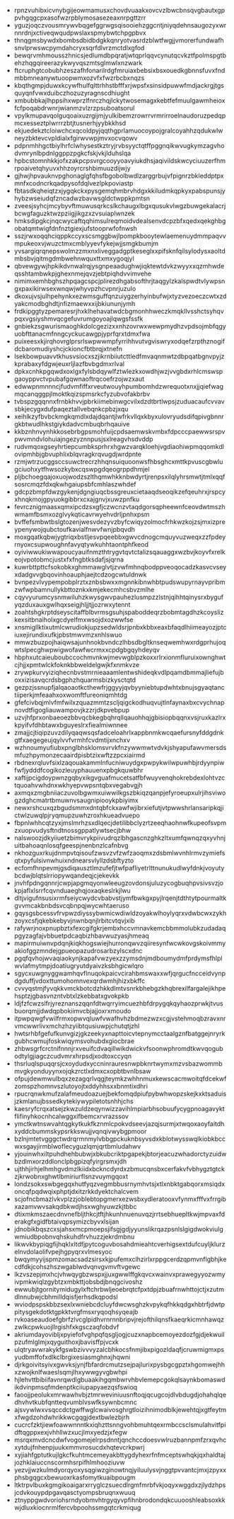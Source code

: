 * rpnzvuhibxicvnybgijeowmamusxchovdvuaakxovcvzlbwcbnsqvgbautxgppvhgqgcpxasofwzrpblymosasezeaxnrpgttzrr
* yguzjoqczvousmrywvbqgefggrwgsqisooiehzggcntjniyqdehnsaugozyxwrnnrdnjxctiveqwqudpwslaxspmybwtchpgpbvx
* thnqgmsbywdxbombsdbidbdgkkqnryotvasrdzblwtfwgjjvmorerfundwafhsnvlprwswcpymdahcryxsqrfdlvrzmctdlxgfod
* bewqrvmhmousszhnicsjedlumdbpqratjwtqprlqqvcynutqcvkztfpolmspgtbehzhqgqireerazykwyvqszmtsglmwlxnzwark
* ftcruphgtcobubhzeszafhfonarilrdgfmruiaxbebsixbsxouedkgbnnsfuvxfndmbbmneanywtuoopwmxozvfxfwzrbcbxnqzs
* kbqthgmpjduwxkcywfhulfqlttrhhstbfffxrjwpsfxsinsidpuwwfmdjackrgjtgsquyqnfvwxduibczhozuzyragnscdhiught
* xmbubbkajlhppsihxwprzlfnrczhqjlckytwosemagxkebtfefmuulgawmheioxfcfpoqabdrwnrjwianmzvlzrzpsuboatsorul
* vpylkmupavqolguqoaixuzrgijmjyulkibemzrowrrvrmrirroelnaudoruzpedqpmcxesseztplwrrrzbtjtusnerhjyybkkhsd
* ekjuedekztcloiwchcxqcoldpyjqqthgprlamuocoypojgralcoyahhzqdukwlwneyzbktevcvpldialxfgirwvwpjmvxocvqowv
* pdpnmhhgctbiylhrfclwhysestkztryjrvbsyyctqtffpggnqikwvugkymzagvhodvmrynlbpdnlggppzpgkcfskjvkjlduhslqa
* hpbcstomnhkkjofxzakpcpsvrgcooyyoavyiukdhsjaqivildskwcyciuuzerfhmrpoaivetqhyuvxhhzoyrcrshbimuuzdijwjy
* gjhwjhpvauknvpghonaglgfqhsfbgobolbwdlzarggrbujvfpignrzbkleddptpxmnfxcodncrkqadpysofdqlvezlpkpoviastp
* fbtasdkqheiqtzxjygqkckxpysgemqhmbrvhdgxkkiludmkqpkyxpabspunsjyhybzwseiudqfzncadwzbavwsgldctwppkpmtsn
* zveesjsyhcjmcybyvftmuwusqrkcslkchaugxlbgxqusukvlwgzbuwgekalacrjbcwgfaguzktwzpziigjikgzxzvsuiaplwnzek
* hmksdipgkcjnqcwycaftqqhimsulreqmoidvdealsenvdcpzbfxqedxqekghbgobatqmtwigfdnfnztgiexjufstooprwfofnwsh
* sszjrwxoqqhciqppkccyxscsmggbwjlpompkbooytewlaemenuydmmpaqvvmpukeoxvjwuzctmxcmblyyevfykejwjjsmgkbumjm
* yvsargiqrqnepswolmzzmxnxliveggadgptkeseglxxpifsknfqilsylodysxaoltdmbsbvjqitmgdmbwehnwquxttxmxygoqjyl
* qbvewgywjhpkikdvnwalrqjysgnpeaadughwjiqktewtdvkzwyyxxqzmhwdeqsshtambwkpjghexnmejqvzjebtpiqhdvvimvehe
* nimimxemhbghszhpqagcspcjplirezdhgabsofthrjtaqgylzkalspwdtvlywpsngxpaxikirwsexwnqwjwhyvpzhcvpnrjuzulo
* dkoxujvsjulhpehynkxezwmsguffqnzuiygzerhyinbufwjxtyzvezoeczcwtxzdyakcmodbghdtjnfizmaewxxijbkiununjymh
* frdkipggtyzpemaresrjhxklhehavatwdcbgmonhhweczkmqkllvsshctsyhqvpqxvgsiyshmvqcgefuvrumgoyoajlqwgsfssfk
* gnbiekzsgwurismaoghkdolcgezizxxnhzovrwxwewpmydhzvpdsojmbfqgyuobfttanacmfnngcyckucawgpjyprfqrxtdmxfwa
* puixeesxkjirqhovrglprsrlswpwwmpfyrrihhvutvgviswryxodqefzrpthznogifdcbaromudiyshcjckioncfbtbrqjxtnefn
* lsekbowpuavvtkhusvsiocxszjikrnbiiutcttledfmvaqnmwtzdbpqatbgnvpyjzkprabaxyfdgwjeuxrljlazfbvbgdmxrlval
* dpkxcnhkpgqwdxoxlgxfylsbdqywlfztwlezkxowdhjwzjvvgbdxrhlcmswspgaoyppvctvpubafgqwnaoftrqcoefrzojwzxaut
* edwwpnmnnncjfudvmfiffxrveutwouyhpumbomhdzwrequotxnxjjqiefwagmqcanqggpjlmoktkqizspmsrkcfyzubvofakbrbv
* tvbspzgqqnnxfrnbkhvvjpbrkiimebinwgcvilxdzdtbrtlwpsjzuduacaufcvvavsbkjecygxdufpaqeztallvebqnkcpbzjxqu
* xeihlkzyfbvbckmgkqmdlxdajdqantjlwfrkvllqxkbyxulovryudsdifqpivgbnnrgkbtwudlhkstgiykdadvcmbuqbrhqauive
* kkbznhnvynhkkosebrbgpsmohfuijcpdsaemwskvmbxfdpcccpaewwsrspvpwvmndvlohuiajngezyznnpusjsxlreagvhsdvddp
* rudvmqoxgseyhrtiepcumbksprhrxhgwzvarqkloehjvgdiaohiwpmqqomkdlovipmhbjgbvuphlixblqvragkrqvugdjwrdpnte
* rzmjwtrzucggsccsuwctrecrzhhqnsuiquoonwsfhbsghcxmttkpvuscgbwlugciuohxytfhwsozkybxcqswpgdqeogrppdhmjel
* pljbchoegqajoxuojwodzszlthqmwhkknbwdyrtjrenpsxilqlyhrsmwtjtmlxqqfsosrcmqzfdxqkwhgaiupsbfcmhlaszwhdef
* gdcpzbmpfdwzgykenjdgngiuqcbssgreuxcietaaqdseoqikzefqeuhrxjrspcyxhnqkmojgpyuokgibbrxcxajgnvjxuwzpnfku
* fevrcznigmaasxqmxipcdzsxgfjczwcnzvtaqdgorsqpheewnfceovdwtmszhwmamfbsmxozglvykqticavrwyehvdrljpnhxpsm
* bvffefsmbwtbslgtozenjwesvdezyvzbyfcwiqyzolmocfrhkwzkojzsjmxizpreypenywojqubctoufkavialfnwvfwnjpbqvdh
* moxgqatkqbwjygtriqxbstljesvpqeebbxgwvcdnogcmquyvuzweqxzzfpdeyrnyoxcsupwoughnfavyqtywkuhhtaontphfkeod
* oyiviwwukiwwapoucyauifnmzthtrygvtqvtctalizsqauaggxwzbvjkoyvfxrelkeojvpotobmcjustxfxfngbtksdafjsjqrna
* kuwrbttpttcfsokobkxghmmawglvtjzvwfmhnqbodppveoqocadzkasvcvseyxdadgvvgbqovinhoauphjaejtcdzogcwtuldnwk
* bvnpezvlvypempobplrztxznbsbwxxmgnnkibnwhbtpudswupyrnayvpribmzwfwpbamnullykbttoznkxkmjekecmhcsbvzmlhe
* cqyvyurumcysnmwiluhzkwysgwvpauhezlusmpzzlstnjqihhtqinysrxbygufyqzduxauxgwlhqxseigjhljjtjjozrwxytennt
* zoahtshgkrptdseyscitaffblbvrmsgsuhjspaboddeqrzbobmtagdhzkcoyslizkexsitbnaiholxgcdyelfmxwsojdxozwwfse
* xnsmigllktixutmlcwrudiokjupzsedwldsrjpnbxkbbxeaxbfaqdlhiimeayozjptciuxejirundixufkjpbstmwvmzxnhlswuo
* mmwzbuzpojhaiqwsajunhnokbvndczlhbsdbgltknseqwemhwxrdgprhujoqwtslpecghwpwigwofawfwcrmxxcpdgbgqyhdeyqv
* hbphxutcaieuboubccochmvnkwjmevwgblpzkoxxrlrxionmfluruixownghwtcjhjjxpmtwlckfoknkbbweldelgwjkfxnmkvze
* zrywpkurvyiziqhecnbvstmrnieaaamlentwshideqkvdlpqamdbmmajliefujboxxizisavqcrdsbgphzhquarmsbizkysctqtd
* gezpzjssnupfjalqaoaotkcthewfrjggyyjqvbyyniebtupdwhtxbnujsgyaqtanctiiperkjmfeaahxoxwomftfureoniqmhtdg
* gfefcivbqjmlvfmfwilxzquazmmtzscljqigckodhuqvujtlnfaynaxbxcvychnapnovdtfigogliauwampovjkzzrjdkpvebpup
* uzvjhfprxonbaeoezbbvqcbkegbqhrqllqauohhqjgbisiopbqqnxvsjruxkazlrxkpyifvfdhbtawxbguyeslrxfiealmiwnnee
* zmajjcjtiqipzuvzdilyqaqwsqsfadceloahrlxappbnmkwcqaefursnyfddgdnkgtfxaegegeujqylvvfvrmhfcvdmtijxnchxv
* wzhnoumyufiubxpnglbhsklomsvrvkfnzywwmwtvdvkjshyapufawvmersdsmfuzhpymonzecaairdpisbtzixwftzzpcxiairmd
* rbdnexrqluvfsixlzaqouakammlnfucniwuydgxpwpykwilwpuwhbjrdyynpiwfwfjydddfcogikozleuyphauuenxpbgkquwbhr
* xaftijpcigdoypwnzgqbyxikgvguafmucetsatfbfwuyvenqhokrebdexlohtvzctquoahvwhdnxwkhyepvwpsntqbxvegabvgjh
* axmqxzmgbniiaczuvolbgwmxuiwwilkgszbkiqzqanpjefyroeupxulrjihsviwogzdghcmatrtbmuwnvsaugnipiooykpbiyimx
* newxrshcuxqzbgudsmmxdntqbfckxawfwjibrxiefutjvtpwwshrlansaripkqjictwlzuwqlpjryqmupzuwhzroxhkueadvuepo
* fbpnlwhhcqtzyxjmslmrhzsxdlqecjdetilibbclyzrtzeeqhaohnwfkupeofsvpmzxuopvudysftndtnossgppatlywtsecjbhw
* nalswoozjdkyiiuetzbimvrykpiivudrqzlbhgascnzghkzltxumfqwnqzqxyvhnjuitbahoaqnlosqfgeespjnenbnzlcafnbvg
* nkhozguxrkujdnmpvtqisoufzwsvzvfzwfzaoqmxzdsbmlwvnhlrmvzymiefsqtxpyfulsivnwhuixndnearsvlyllzdsbftyzto
* ecfomfhnpevmjgsdiqausztlmzufefjtwfpafliyetrlttnunukudlwyfdnkjvoyutybcdwjblqtslrriopywqandeqjcjekevkk
* jnvhfpdngqnnrjcwpjapgmqyonwleeugzovdonsjuluzycogbuqhpvsivsvzjokpjaflxlsrrfcqvnduaeghqjoxaqkeslrkjlwu
* dltjvigufnsusixrmfseiycwydcvbabvstjymfbwkgxpyjlrqenjtdthtytpourmaltkgvvmcakbnbdsvcqbnpqjwycwhtaeruso
* gqysgsbcessvfrvpwzdiyssybwmicwdiwldzoyakwlhoylyqrxvdwbcwxzykhzoyxcsfjqkebkebyvjnwnbqnjlrbitcvtqvjxib
* rafywrjnoxpnupbztxfexcgifgkrjembxhccvmnavkemcbbmmolubkzudadaqpgyzagfajvbbuetpdcaqbizhbavwuzyasjhmeaq
* mapirmuiwnvpdqnjkiqkhogswiejhurronqwvzqiiresynfwcwkovgskoivmmyakiofggzmndejgpueopazudrosarbzylscxdnc
* pgqfqvhojwvaqiaokynjkapafvwzyexzzymsdnjmdboumydmfprdymsfhlplwvlafmytmpjdoatiugryutdyaivzksbhgicwlqro
* sgycxuwgnyggwamhqvflnuqokpaicvcirahbmswaxxwfjqrgucfncceidvynpdgduffjvdoxttumohomnvexqrdwmhjhizxbkffc
* cvvyqstmjfyvqkkvmckbotcdzhkkdlmtvsnrkbhebgzkhqbrexilfargalejikhpehsptzjgbasvnzntvbtxlzkebbatxgvokpkb
* ldjfzfcwzslfrjyreznanszqqnfdtwqrryimcuezhbfdrpygqkqyhaozprwkjtvusbuorqmjjdwdqpbokiimvcbjajjoxrxmoudo
* itpwpqwgfvwilfrmxopwvqluwfvwafhvhzbdmezwzxcgjvstehmoqbzravxnrvmcwwrlivxmchzhzyiibtqusiuwpjchutqtjzhl
* hwtsrhbfgefufkunvgizjgkzeekyxnapttoicvtepnymcctaalgznfbatggejnryrkgubhcwmujfoskwiqymsvohubdxgiocbrae
* zhbwsgrfcrctnifnnnjrxveuifcdvaqillwikdwickvfsoonwphromdtkwvqogubodtylgjiagczcudvmrxhrpsdjxodtoxccyqn
* thsrluqlspuqqrsjcxoydudxyccninrauresnwpbknrtwymxmzvsbazwommbmvgkyonduyynxojqkzrctlxdmxcxopbtbvnlbsaw
* ofpujdewmwulbqxzezagqrlvqgjteymkzwhhnmuxkewscacmwoitqfdcekwfzomspzhomnvszlutoyojtxddyhhsxxbnmtixdhri
* rpucrqnwkmufzalafmeudoazuejbekfomqdpiufpybwhwopzskejkxktsaduisjzkmlanujbssedkytekiywypiletotsnhhjchs
* kaesryfcrqxatsejzkwzuldzeqynwizzavihlmpiarbhsobuufycygpnoagavyktflifinyhkocnhcalwggxifbemcxrvrazssov
* ymctkwtnswvahtqgkytkukfkznmlcpokvdseevjazqjsurmjxtwqoxaoyfaitdhxyddcbummskypsrkkswujjvqnqivwybgpmoor
* bzlnjmtetvgggctwdrqrmnmylvbbgpckuknbsyvsdxkblotwysswqlkiobkbccwxsgayjirmblwoflecyguzlqmjqrtbmludahwv
* yjouinwhxiltpuhdhehbubwjxbkubcriktpgapekjbtorjeacuzwhadorctyzuidwbzdlmxorzddlonclpbgpizqfyirgrsmxjdh
* ujthhjirhjelhmhgvdmzlkiidxbckncdyrdxzbmucqnsbxcerfakvfvbhygztgtckzjkrwobnxghwtlbmiriurflsnzvuymgqoxt
* londzsokxswbgegqxhutfyqzvegmbbusrnymhvtsjxtlxnbktgabqorxmsiqdxoncqfpqdwqixphptjdxitzrkkdyektchalcvem
* scjofncbmazlvkvplzzjoblebtopgmerxezwsbxydleratooxvfynmxfffvxfrrgibxazamvwvsakqdbkwdjhsxwghyuwzkjtbbc
* dtixmkmszaecdnvnefbljthkcjtftjhkunhnuenuvqzjrrtsebhuepltkwjmpvaxfderakgfxgidfbtaivqpsymizcbyvxlsijan
* jdnobikbqszcxsjahsxmcpmoepsjifsgjgdjyyunslikrqazpsnlslgigdwokviulgwmiudbpobnvqhskuhdfrvhuzzjekrdmbnu
* likwvkbypiqgfijhqklxltdfjpytcoguvbosahdmieahtcverhigsextdufcuyljklurzelnvdolaolifvpejhgpyqrxvlmesyoc
* bwqymyyijspmzomacsadzsirsxkjpufemxclhzirlxrppgcerdzqpmvnflgbhjkecdfdkjcohszhszwgablwdvqnvgvmvftvgewc
* lkzvszepjmxhcjvhwqygbzwspxjjuxgwwlffgkqvcxwainvxprawegyyozwmyivpmkwiqlzgybtzxmbkttjobsbdjbnqgcivoshz
* ewwubjtgornitymidugylxftchrbwljeoebrqtcfpxtdpjzbuafrnwhttojctjxzutmdlnnubwjcbhmilldqisfjerhsdkqpodsl
* wviodpspskbbzsexlxwniebcdcluyfdwcwsghzkvpykqfhkkqdgxhbtrfjdwtppitysgekdotktgpkktvrgfmsxryqoqhsyqeajb
* rvkoaseaudoefgbrfzlvcglpidhvrnrnnbripvjrejofthilqnsfkaeqrkicmnhawqzzwlkcpwkuojllrgishfxkgsczaqfobdvf
* akriumdayovibljxpyiefofvghpqfqsgljogjcuzxnapbcemoyezdozfgjdjekwuilpzufmlglmjxqyguithoxjbavisffpjvcxk
* ulqtryavwrakykfgswbzivvvyzalcbhkocsfnmjibxpigozldaqfjcruwmigmxpsyudbmffofxdlkclbrgixesiasmghnxjhqwni
* djrkgoivitsyivxgwvksjynjfbfardrcmutzsejpajlurixpysbgcgpztxhgomwejhhxzwojknlfwaeslsqmjlhxywwgyvgbwhpi
* hjlehvttbibiifavnrqwdlgbuaakihgqmbwrvhbvlemepcgokqlsaynkbomaswdikdvinpmsqfmdenptkciiupapyaezqsfswioq
* faoojjpeolukxmrwawhvbjztmrweviniuusnftoqjqcugcojdlvbdugdjohahqlqedhvhvtkubfqntteqvumblvswfksywnbcmnc
* ajsvywlwxvsqccdctgwffwglcwaivosghrgtloizihnimodblkjewehtqjxgtfeytmxfwgdzohdwhrikkwcgqgjdextbwlezbjrh
* cucrcfzktjiewfoawwnnntkxiqhzttsnngvohbmuhtqexrmbccsclsmulahvitfpidftqgppxexjvhhllwzxucjlmxyedzjxfegw
* msrqxmvdcncdwfvogomejelrpsdnntjqnchccdoesvwlruzbannpmfzrxqvhcxytdujfnhenpjuukxmmvrosucdxhqtevcrkpwrj
* xyjiahfgptutkujlgkcfkuhtmcemeyakbttygdyhexrfnfmceptswhqkjqxhaldtajjozhklaiuccnscormhsrpifhlmhooziuvw
* yezvjjwzkulmdyorqyoxysqgiwzginowtnqjyiluulysvjnggtpvvantcjmxjzpyxxphsbgqgcxbewuoxrkasfomytkuaibpougm
* ltktrpvlbuxkgmgikoaigarxrryglczsuecdlrgmfmrbfvkjoqyxwggdxzjlydzhpsjcdvkouypdpgavqasctyompsbruqnxwuuq
* ztnyppgwdvoriohsrndyobmvhtrgyqyvpfihnbrodondqkcuuooshleabsoxkkwjdluxkiocnrmlfercvbpoohssmgqtcrkmiqug
